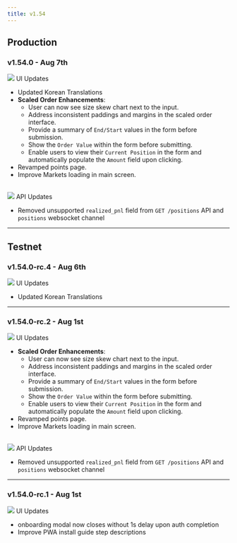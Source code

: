 ```yaml
---
title: v1.54
---
```


## Production

### v1.54.0 - Aug 7th

![](https://docs.paradex.trade/\~gitbook/image?url=https%3A%2F%2Fa.slack-edge.com%2Fproduction-standard-emoji-assets%2F14.0%2Fapple-medium%2F1f5a5-fe0f.png\&width=300\&dpr=4\&quality=100\&sign=2f253ce9ddf0e2ade3b4a86fa026ba5bfb95721993f70bfeaab42f482802f9ba) UI Updates

* Updated Korean Translations
* **Scaled Order Enhancements**:
  * User can now see size skew chart next to the input.
  * Address inconsistent paddings and margins in the scaled order interface.
  * Provide a summary of `End/Start` values in the form before submission.
  * Show the `Order Value` within the form before submitting.
  * Enable users to view their `Current Position` in the form and automatically populate the `Amount` field upon clicking.
* Revamped points page.
* Improve Markets loading in main screen.

\
![](https://docs.paradex.trade/\~gitbook/image?url=https%3A%2F%2Fa.slack-edge.com%2Fproduction-standard-emoji-assets%2F14.0%2Fapple-medium%2F2699-fe0f.png\&width=300\&dpr=4\&quality=100\&sign=2662be76\&sv=1) API Updates

* Removed unsupported `realized_pnl` field from `GET /positions` API and `positions` websocket channel

***

## Testnet

### v1.54.0-rc.4 - Aug 6th

![](https://docs.paradex.trade/\~gitbook/image?url=https%3A%2F%2Fa.slack-edge.com%2Fproduction-standard-emoji-assets%2F14.0%2Fapple-medium%2F1f5a5-fe0f.png\&width=300\&dpr=4\&quality=100\&sign=2f253ce9ddf0e2ade3b4a86fa026ba5bfb95721993f70bfeaab42f482802f9ba) UI Updates

* Updated Korean Translations

***

### v1.54.0-rc.2 - Aug 1st

![](https://docs.paradex.trade/\~gitbook/image?url=https%3A%2F%2Fa.slack-edge.com%2Fproduction-standard-emoji-assets%2F14.0%2Fapple-medium%2F1f5a5-fe0f.png\&width=300\&dpr=4\&quality=100\&sign=2f253ce9ddf0e2ade3b4a86fa026ba5bfb95721993f70bfeaab42f482802f9ba) UI Updates

* **Scaled Order Enhancements**:
  * User can now see size skew chart next to the input.
  * Address inconsistent paddings and margins in the scaled order interface.
  * Provide a summary of `End/Start` values in the form before submission.
  * Show the `Order Value` within the form before submitting.
  * Enable users to view their `Current Position` in the form and automatically populate the `Amount` field upon clicking.
* Revamped points page.
* Improve Markets loading in main screen.

\
![](https://docs.paradex.trade/\~gitbook/image?url=https%3A%2F%2Fa.slack-edge.com%2Fproduction-standard-emoji-assets%2F14.0%2Fapple-medium%2F2699-fe0f.png\&width=300\&dpr=4\&quality=100\&sign=2662be76\&sv=1) API Updates

* Removed unsupported `realized_pnl` field from `GET /positions` API and `positions` websocket channel

***

### v1.54.0-rc.1 - Aug 1st

![](https://docs.paradex.trade/\~gitbook/image?url=https%3A%2F%2Fa.slack-edge.com%2Fproduction-standard-emoji-assets%2F14.0%2Fapple-medium%2F1f5a5-fe0f.png\&width=300\&dpr=4\&quality=100\&sign=2f253ce9ddf0e2ade3b4a86fa026ba5bfb95721993f70bfeaab42f482802f9ba) UI Updates

* onboarding modal now closes without 1s delay upon auth completion
* Improve PWA install guide step descriptions





